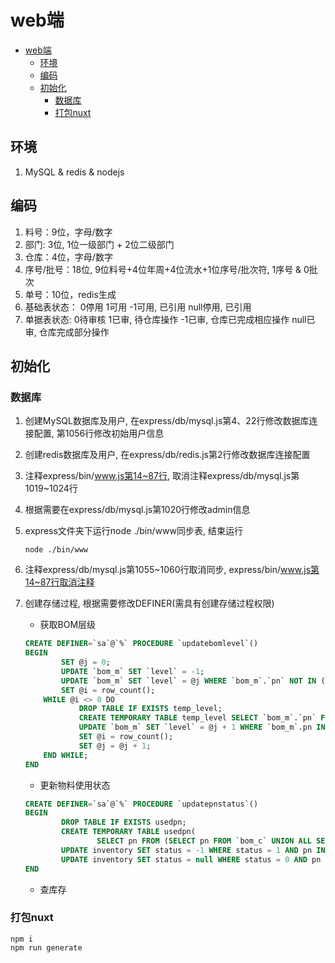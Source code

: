 # web端
<!-- TOC -->

- [web端](#web端)
  - [环境](#环境)
  - [编码](#编码)
  - [初始化](#初始化)
    - [数据库](#数据库)
    - [打包nuxt](#打包nuxt)

<!-- /TOC -->

## 环境

1. MySQL & redis & nodejs

## 编码

1. 料号：9位，字母/数字
2. 部门: 3位, 1位一级部门 + 2位二级部门
3. 仓库：4位，字母/数字
4. 序号/批号：18位, 9位料号+4位年周+4位流水+1位序号/批次符, 1序号 & 0批次
5. 单号：10位，redis生成
6. 基础表状态：
    0停用
    1可用
    -1可用, 已引用
    null停用, 已引用
7. 单据表状态:
    0待审核
    1已审, 待仓库操作
    -1已审, 仓库已完成相应操作
    null已审, 仓库完成部分操作  

## 初始化

### 数据库

1. 创建MySQL数据库及用户, 在express/db/mysql.js第4、22行修改数据库连接配置, 第1056行修改初始用户信息
2. 创建redis数据库及用户, 在express/db/redis.js第2行修改数据库连接配置
3. 注释express/bin/www.js第14~87行, 取消注释express/db/mysql.js第1019~1024行
4. 根据需要在express/db/mysql.js第1020行修改admin信息
5. express文件夹下运行node ./bin/www同步表, 结束运行

    ```shell
    node ./bin/www
    ```

6. 注释express/db/mysql.js第1055~1060行取消同步, express/bin/www.js第14~87行取消注释
7. 创建存储过程, 根据需要修改DEFINER(需具有创建存储过程权限)
   - 获取BOM层级

    ```sql
    CREATE DEFINER=`sa`@`%` PROCEDURE `updatebomlevel`()
    BEGIN
            SET @j = 0;
            UPDATE `bom_m` SET `level` = -1;
            UPDATE `bom_m` SET `level` = @j WHERE `bom_m`.`pn` NOT IN (SELECT `cpn` FROM `bom_c`);
            SET @i = row_count();
        WHILE @i <> 0 DO
                DROP TABLE IF EXISTS temp_level;
                CREATE TEMPORARY TABLE temp_level SELECT `bom_m`.`pn` FROM `bom_m` WHERE `bom_m`.`pn` IN (SELECT `cpn` FROM `bom_c` LEFT JOIN `bom_m` ON `bom_m`.`pn` = `bom_c`.`pn` WHERE `level` = @j);
                UPDATE `bom_m` SET `level` = @j + 1 WHERE `bom_m`.pn IN (SELECT pn FROM temp_level);
                SET @i = row_count();
                SET @j = @j + 1;
        END WHILE;
    END
    ```

   - 更新物料使用状态

    ```sql
    CREATE DEFINER=`sa`@`%` PROCEDURE `updatepnstatus`()
    BEGIN
            DROP TABLE IF EXISTS usedpn;
            CREATE TEMPORARY TABLE usedpn(
                    SELECT pn FROM (SELECT pn FROM `bom_c` UNION ALL SELECT pn FROM `borrow_c` UNION ALL SELECT pn FROM `delivery_c` UNION ALL SELECT pn FROM `picklist_c` UNION ALL SELECT pn FROM `po_c` UNION ALL SELECT pn FROM `producewh_c` UNION ALL SELECT pn FROM `receipt_c` UNION ALL SELECT pn FROM `so_c` UNION ALL SELECT substitutes FROM `substitutes_c` UNION ALL SELECT pn FROM `substitutes_c`) AS allpn);
            UPDATE inventory SET status = -1 WHERE status = 1 AND pn IN (SELECT pn FROM usedpn);
            UPDATE inventory SET status = null WHERE status = 0 AND pn IN (SELECT pn FROM usedpn);
    END
    ```

   - 查库存

### 打包nuxt

``` shell
npm i
npm run generate 
```

